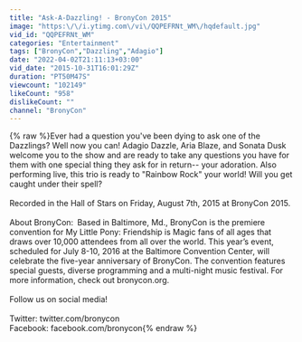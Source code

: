 ```yaml
---
title: "Ask-A-Dazzling! - BronyCon 2015"
image: "https:\/\/i.ytimg.com\/vi\/QQPEFRNt_WM\/hqdefault.jpg"
vid_id: "QQPEFRNt_WM"
categories: "Entertainment"
tags: ["BronyCon","Dazzling","Adagio"]
date: "2022-04-02T21:11:13+03:00"
vid_date: "2015-10-31T16:01:29Z"
duration: "PT50M47S"
viewcount: "102149"
likeCount: "958"
dislikeCount: ""
channel: "BronyCon"
---
```

{% raw %}Ever had a question you've been dying to ask one of the Dazzlings? Well now you can! Adagio Dazzle, Aria Blaze, and Sonata Dusk welcome you to the show and are ready to take any questions you have for them with one special thing they ask for in return-- your adoration. Also performing live, this trio is ready to &quot;Rainbow Rock&quot; your world! Will you get caught under their spell? <br /><br />Recorded in the Hall of Stars on Friday, August 7th, 2015 at BronyCon 2015.<br /><br />About BronyCon: Based in Baltimore, Md., BronyCon is the premiere convention for My Little Pony: Friendship is Magic fans of all ages that draws over 10,000 attendees from all over the world. This year’s event, scheduled for July 8-10, 2016 at the Baltimore Convention Center, will celebrate the five-year anniversary of BronyCon. The convention features special guests, diverse programming and a multi-night music festival. For more information, check out bronycon.org.<br /><br />Follow us on social media!<br /><br />Twitter: twitter.com/bronycon<br />Facebook: facebook.com/bronycon{% endraw %}

